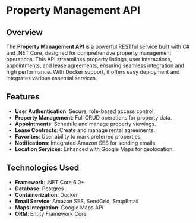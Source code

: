 # Property Management API

## Overview
The **Property Management API** is a powerful RESTful service built with C# and .NET Core, designed for comprehensive property management operations. This API streamlines property listings, user interactions, appointments, and lease agreements, ensuring seamless integration and high performance. With Docker support, it offers easy deployment and integrates various essential services.

## Features
- **User Authentication**: Secure, role-based access control.
- **Property Management**: Full CRUD operations for property data.
- **Appointments**: Schedule and manage property viewings.
- **Lease Contracts**: Create and manage rental agreements.
- **Favorites**: User ability to mark preferred properties.
- **Notifications**: Integrated Amazon SES for sending emails.
- **Location Services**: Enhanced with Google Maps for geolocation.

## Technologies Used
- **Framework**: .NET Core 6.0+
- **Database**: Postgres
- **Containerization**: Docker
- **Email Service**: Amazon SES, SendGrid, SmtpEmail 
- **Maps Integration**: Google Maps API
- **ORM**: Entity Framework Core
